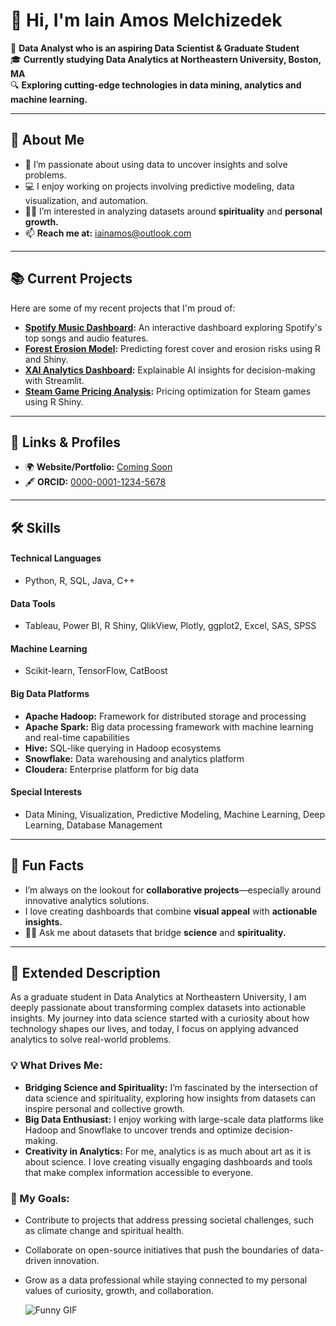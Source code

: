 # 👋 Hi, I'm Iain Amos Melchizedek

🚀 **Data Analyst who is an aspiring Data Scientist & Graduate Student**  
🎓 **Currently studying Data Analytics at Northeastern University, Boston, MA**  
🔍 **Exploring cutting-edge technologies in data mining, analytics and machine learning.**  

---

## 📌 About Me
- 🌱 I’m passionate about using data to uncover insights and solve problems.  
- 💻 I enjoy working on projects involving predictive modeling, data visualization, and automation.  
- 🧘‍♂️ I’m interested in analyzing datasets around **spirituality** and **personal growth.**  
- 📫 **Reach me at:** [iainamos@outlook.com](mailto:iainamos@outlook.com)  

---

## 📚 Current Projects
Here are some of my recent projects that I'm proud of:  
- **[Spotify Music Dashboard](https://github.com/username/spotify-music-dashboard):** An interactive dashboard exploring Spotify's top songs and audio features.  
- **[Forest Erosion Model](https://github.com/username/forest_erosion_model):** Predicting forest cover and erosion risks using R and Shiny.  
- **[XAI Analytics Dashboard](https://github.com/username/XAI-Powered-Analytics-Dashboard):** Explainable AI insights for decision-making with Streamlit.  
- **[Steam Game Pricing Analysis](https://github.com/username/SteamGamePricingDashboard):** Pricing optimization for Steam games using R Shiny.

---

## 🔗 Links & Profiles
- 🌍 **Website/Portfolio:** [Coming Soon](#)  
- 🖋️ **ORCID:** [0000-0001-1234-5678](https://orcid.org/your-id)  

---

## 🛠️ Skills

#### **Technical Languages**
- Python, R, SQL, Java, C++  

#### **Data Tools**
- Tableau, Power BI, R Shiny, QlikView, Plotly, ggplot2, Excel, SAS, SPSS  

#### **Machine Learning**
- Scikit-learn, TensorFlow, CatBoost  

#### **Big Data Platforms**
- **Apache Hadoop:** Framework for distributed storage and processing  
- **Apache Spark:** Big data processing framework with machine learning and real-time capabilities  
- **Hive:** SQL-like querying in Hadoop ecosystems  
- **Snowflake:** Data warehousing and analytics platform  
- **Cloudera:** Enterprise platform for big data  

#### **Special Interests**
- Data Mining, Visualization, Predictive Modeling, Machine Learning, Deep Learning, Database Management 

---

## 🎯 Fun Facts
- I’m always on the lookout for **collaborative projects**—especially around innovative analytics solutions.  
- I love creating dashboards that combine **visual appeal** with **actionable insights.**  
- 🧘‍♂️ Ask me about datasets that bridge **science** and **spirituality.**

---

## 🌟 Extended Description

As a graduate student in Data Analytics at Northeastern University, I am deeply passionate about transforming complex datasets into actionable insights. My journey into data science started with a curiosity about how technology shapes our lives, and today, I focus on applying advanced analytics to solve real-world problems.

### 💡 What Drives Me:
- **Bridging Science and Spirituality:** I’m fascinated by the intersection of data science and spirituality, exploring how insights from datasets can inspire personal and collective growth.
- **Big Data Enthusiast:** I enjoy working with large-scale data platforms like Hadoop and Snowflake to uncover trends and optimize decision-making.
- **Creativity in Analytics:** For me, analytics is as much about art as it is about science. I love creating visually engaging dashboards and tools that make complex information accessible to everyone.

### 🎯 My Goals:
- Contribute to projects that address pressing societal challenges, such as climate change and spiritual health.
- Collaborate on open-source initiatives that push the boundaries of data-driven innovation.
- Grow as a data professional while staying connected to my personal values of curiosity, growth, and collaboration.

  ![Funny GIF](https://media.giphy.com/media/8fpRPlYyXtBChjTb2K/giphy.gif)

